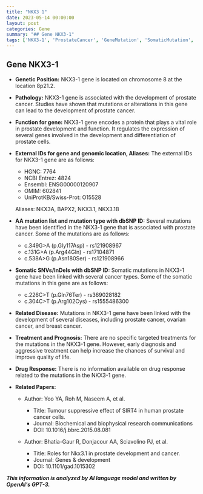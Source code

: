```yaml
---
title: "NKX3 1"
date: 2023-05-14 00:00:00
layout: post
categories: Gene
summary: "## Gene NKX3-1"
tags: ['NKX3-1', 'ProstateCancer', 'GeneMutation', 'SomaticMutation', 'DiseaseAssociation', 'Treatment', 'DrugResponse', 'ResearchPapers']
---
```


## Gene NKX3-1

- **Genetic Position:** NKX3-1 gene is located on chromosome 8 at the location 8p21.2.

- **Pathology:** NKX3-1 gene is associated with the development of prostate cancer. Studies have shown that mutations or alterations in this gene can lead to the development of prostate cancer.

- **Function for gene:** NKX3-1 gene encodes a protein that plays a vital role in prostate development and function. It regulates the expression of several genes involved in the development and differentiation of prostate cells.

- **External IDs for gene and genomic location, Aliases:** The external IDs for NKX3-1 gene are as follows:

    - HGNC: 7764
    - NCBI Entrez: 4824
    - Ensembl: ENSG00000120907
    - OMIM: 602841
    - UniProtKB/Swiss-Prot: O15528

    Aliases: NKX3A, BAPX2, NKX3.1, NKX3.1B 

- **AA mutation list and mutation type with dbSNP ID:** Several mutations have been identified in the NKX3-1 gene that is associated with prostate cancer. Some of the mutations are as follows:

    - c.349G>A (p.Gly117Asp) - rs121908967
    - c.131G>A (p.Arg44Gln) - rs17104871
    - c.538A>G (p.Asn180Ser) - rs121908966

- **Somatic SNVs/InDels with dbSNP ID:** Somatic mutations in NKX3-1 gene have been linked with several cancer types. Some of the somatic mutations in this gene are as follows:

    - c.226C>T (p.Gln76Ter) - rs369028182
    - c.304C>T (p.Arg102Cys) - rs1555486300

- **Related Disease:** Mutations in NKX3-1 gene have been linked with the development of several diseases, including prostate cancer, ovarian cancer, and breast cancer.

- **Treatment and Prognosis:** There are no specific targeted treatments for the mutations in the NKX3-1 gene. However, early diagnosis and aggressive treatment can help increase the chances of survival and improve quality of life.

- **Drug Response:** There is no information available on drug response related to the mutations in the NKX3-1 gene.

- **Related Papers:**

  - Author: Yoo YA, Roh M, Naseem A, et al.
    - Title: Tumour suppressive effect of SIRT4 in human prostate cancer cells.
    - Journal: Biochemical and biophysical research communications
    - DOI: 10.1016/j.bbrc.2015.08.081
  
  - Author: Bhatia-Gaur R, Donjacour AA, Sciavolino PJ, et al.
    - Title: Roles for Nkx3.1 in prostate development and cancer.
    - Journal: Genes & development
    - DOI:  10.1101/gad.1015302

**_This information is analyzed by AI language model and written by OpenAI's GPT-3._**
